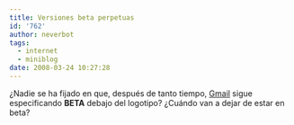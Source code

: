 ```yaml
---
title: Versiones beta perpetuas
id: '762'
author: neverbot
tags:
  - internet
  - miniblog
date: 2008-03-24 10:27:28
---
```


¿Nadie se ha fijado en que, después de tanto tiempo, [Gmail](http://mail.google.com) sigue especificando **BETA** debajo del logotipo? ¿Cuándo van a dejar de estar en beta?
